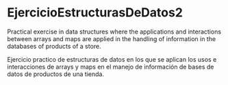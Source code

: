 # EjercicioEstructurasDeDatos2
Practical exercise in data structures where the applications and interactions between arrays and maps are applied in the handling of information in the databases of products of a store.

Ejercicio practico de estructuras de datos en los que se aplican los usos e interacciones de arrays y maps en el manejo de información de bases de datos de productos de una tienda.
